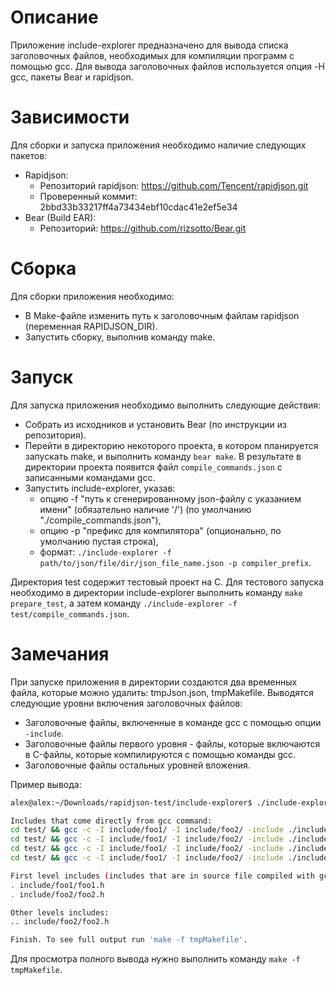 # Описание
Приложение include-explorer предназначено для вывода списка заголовочных файлов, необходимых для компиляции программ с помощью gcc.
Для вывода заголовочных файлов используется опция -H gcc, пакеты Bear и rapidjson.

# Зависимости
Для сборки и запуска приложения необходимо наличие следующих пакетов:
* Rapidjson:
	* Репозиторий rapidjson: https://github.com/Tencent/rapidjson.git
	* Проверенный коммит: 2bbd33b33217ff4a73434ebf10cdac41e2ef5e34
* Bear (Build EAR):
	* Репозиторий: https://github.com/rizsotto/Bear.git

# Сборка

Для сборки приложения необходимо:
* В Make-файле изменить путь к заголовочным файлам rapidjson (переменная RAPIDJSON_DIR).
* Запустить сборку, выполнив команду make.

# Запуск
Для запуска приложения необходимо выполнить следующие действия:
* Собрать из исходников и установить Bear (по инструкции из репозитория).
* Перейти в директорию некоторого проекта, в котором планируется запускать make, и выполнить команду `bear make`. В результате в директории проекта появится файл `compile_commands.json` с записанными командами gcc.
* Запустить include-explorer, указав:
	* опцию -f "путь к сгенерированному json-файлу c указанием имени" (обязательно наличие '/') (по умолчанию "./compile_commands.json"),
	* опцию -p "префикс для компилятора" (опционально, по умолчанию пустая строка),
	* формат: `./include-explorer -f path/to/json/file/dir/json_file_name.json -p compiler_prefix`.

Директория test содержит тестовый проект на С. Для тестового запуска необходимо в директории include-explorer выполнить команду `make prepare_test`, а затем команду `./include-explorer -f test/compile_commands.json`.



# Замечания
При запуске приложения в директории создаются два временных файла, которые можно удалить: tmpJson.json, tmpMakefile.
Выводятся следующие уровни включения заголовочных файлов:
- Заголовочные файлы, включенные в команде gcc с помощью опции `-include`.
- Заголовочные файлы первого уровня - файлы, которые включаются в C-файлы, которые компилируются с помощью команды gcc.
- Заголовочные файлы остальных уровней вложения.

Пример вывода:
```bash
alex@alex:~/Downloads/rapidjson-test/include-explorer$ ./include-explorer test/ compile_commands.json gcc

Includes that come directly from gcc command:
cd test/ && gcc -c -I include/foo1/ -I include/foo2/ -include ./include/foo3/foo3.h /home/alex/Downloads/rapidjson-test/include-explorer/test/src/foo1.c -H 
cd test/ && gcc -c -I include/foo1/ -I include/foo2/ -include ./include/foo3/foo3.h /home/alex/Downloads/rapidjson-test/include-explorer/test/src/foo2.c -H 
cd test/ && gcc -c -I include/foo1/ -I include/foo2/ -include ./include/foo3/foo3.h /home/alex/Downloads/rapidjson-test/include-explorer/test/src/foo3.c -H 
cd test/ && gcc -c -I include/foo1/ -I include/foo2/ -include ./include/foo3/foo3.h /home/alex/Downloads/rapidjson-test/include-explorer/test/src/main.c -H 

First level includes (includes that are in source file compiled with gcc):
. include/foo1/foo1.h
. include/foo2/foo2.h

Other levels includes:
.. include/foo2/foo2.h

Finish. To see full output run 'make -f tmpMakefile'.

```

Для просмотра полного вывода нужно выполнить команду `make -f tmpMakefile`.
